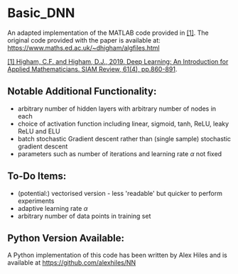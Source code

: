 # Basic_DNN
An adapted implementation of the MATLAB code provided in [[1]](https://epubs.siam.org/doi/10.1137/18M1165748). The original code provided with the paper is available at: https://www.maths.ed.ac.uk/~dhigham/algfiles.html

[[1] Higham, C.F. and Higham, D.J., 2019. Deep Learning: An Introduction for Applied Mathematicians. SIAM Review, 61(4), pp.860-891](https://epubs.siam.org/doi/10.1137/18M1165748).


## Notable Additional Functionality:
* arbitrary number of hidden layers with arbitrary number of nodes in each
* choice of activation function including linear, sigmoid, tanh, ReLU, leaky ReLU and ELU
* batch stochastic Gradient descent rather than (single sample) stochastic gradient descent
* parameters such as number of iterations and learning rate $\alpha$ not fixed

## To-Do Items:
* (potential:) vectorised version - less 'readable' but quicker to perform experiments
* adaptive learning rate $\alpha$
* arbitrary number of data points in training set

## Python Version Available:
A Python implementation of this code has been written by Alex Hiles and is available at https://github.com/alexhiles/NN

